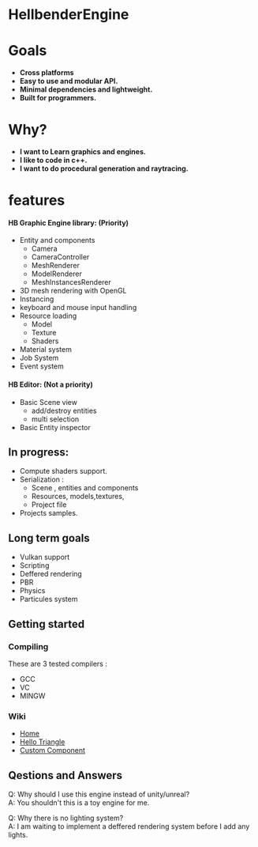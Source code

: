 # HellbenderEngine

# Goals 
- **Cross platforms**
- **Easy to use and modular API.**
- **Minimal dependencies and lightweight.**
- **Built for programmers.**

# Why?
- **I want to Learn graphics and engines.**
- **I like to code in c++.**
- **I want to do procedural generation and raytracing.**

# features
#### HB Graphic Engine library: (Priority)
- Entity and components
	- Camera
	- CameraController
	- MeshRenderer
	- ModelRenderer
	- MeshInstancesRenderer
- 3D mesh rendering with OpenGL
- Instancing
- keyboard and mouse input handling
- Resource loading
	 - Model
	 - Texture
	 - Shaders
- Material system
- Job System
- Event system

#### HB Editor: (Not a priority)
 - Basic Scene view
 	- add/destroy entities
	- multi selection
 - Basic Entity inspector 
## In progress:
 - Compute shaders support.
 - Serialization :
	 - Scene , entities and components
	 - Resources, models,textures,
	 - Project file
 - Projects samples.

## Long term goals

 - Vulkan support
 - Scripting
 - Deffered rendering
 - PBR
 - Physics
 - Particules system

## Getting started

### Compiling
These are 3 tested compilers : 
- GCC
- VC
- MINGW

### Wiki
- [Home](https://github.com/Goutch/HellbenderEngine/wiki) 
- [Hello Triangle](https://github.com/Goutch/HellbenderEngine/wiki/Hello-triangle)
- [Custom Component](https://github.com/Goutch/HellbenderEngine/wiki/Custom-component)
## Qestions and Answers
Q: Why should I use this engine instead of unity/unreal?  
A: You shouldn't this is a toy engine for me.  

Q: Why there is no lighting system?  
A: I am waiting to implement a deffered rendering system before I add any lights.  
